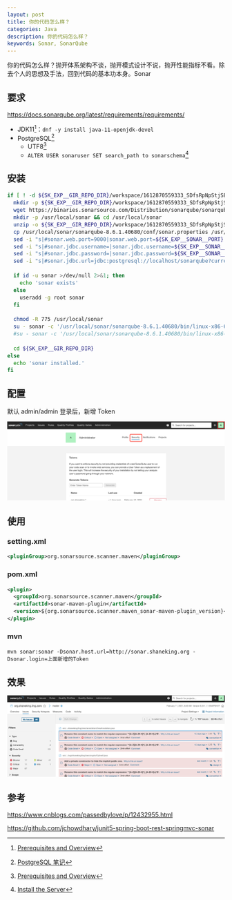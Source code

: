 ```yaml
---
layout: post 
title: 你的代码怎么样？ 
categories: Java 
description: 你的代码怎么样？ 
keywords: Sonar, SonarQube
---
```



你的代码怎么样？抛开体系架构不谈，抛开模式设计不说，抛开性能指标不看。除去个人的思想及手法，回到代码的基本功本身。Sonar

## 要求
https://docs.sonarqube.org/latest/requirements/requirements/
- JDK11[^1]：`dnf -y install java-11-openjdk-devel`
- PostgreSQL[^2]
  - UTF8[^1]
  - `ALTER USER sonaruser SET search_path to sonarschema`[^3]

## 安装
```bash
if [ ! -d ${SK_EXP__GIR_REPO_DIR}/workspace/1612870559333_SDfsRpNpStjSEsOGHqk ]; then
  mkdir -p ${SK_EXP__GIR_REPO_DIR}/workspace/1612870559333_SDfsRpNpStjSEsOGHqk && cd ${SK_EXP__GIR_REPO_DIR}/workspace/1612870559333_SDfsRpNpStjSEsOGHqk
  wget https://binaries.sonarsource.com/Distribution/sonarqube/sonarqube-8.6.1.40680.zip
  mkdir -p /usr/local/sonar && cd /usr/local/sonar
  unzip -o ${SK_EXP__GIR_REPO_DIR}/workspace/1612870559333_SDfsRpNpStjSEsOGHqk/sonarqube-8.6.1.40680.zip -d ./
  cp /usr/local/sonar/sonarqube-8.6.1.40680/conf/sonar.properties /usr/local/sonar/sonarqube-8.6.1.40680/conf/sonar.properties_skbak$(date +'%Y%m%d%H%M%S')
  sed -i "s|#sonar.web.port=9000|sonar.web.port=${SK_EXP__SONAR__PORT}|g" /usr/local/sonar/sonarqube-8.6.1.40680/conf/sonar.properties
  sed -i "s|#sonar.jdbc.username=|sonar.jdbc.username=${SK_EXP__SONAR__PG_USER}|g" /usr/local/sonar/sonarqube-8.6.1.40680/conf/sonar.properties
  sed -i "s|#sonar.jdbc.password=|sonar.jdbc.password=${SK_EXP__SONAR__PG_PWD}|g" /usr/local/sonar/sonarqube-8.6.1.40680/conf/sonar.properties
  sed -i "s|#sonar.jdbc.url=jdbc:postgresql://localhost/sonarqube?currentSchema=my_schema|sonar.jdbc.url=${SK_EXP__SONAR__PG_URL}|g" /usr/local/sonar/sonarqube-8.6.1.40680/conf/sonar.properties

  if id -u sonar >/dev/null 2>&1; then
    echo 'sonar exists'
  else
    useradd -g root sonar
  fi

  chmod -R 775 /usr/local/sonar
  su - sonar -c '/usr/local/sonar/sonarqube-8.6.1.40680/bin/linux-x86-64/sonar.sh start'
  #su - sonar -c '/usr/local/sonar/sonarqube-8.6.1.40680/bin/linux-x86-64/sonar.sh stop'

  cd ${SK_EXP__GIR_REPO_DIR}
else
  echo 'sonar installed.'
fi
```

## 配置
默认 admin/admin 登录后，新增 Token

![](/images/posts/2021/02/WX20210211-090229@2x.png)
## 使用
### setting.xml
```xml
<pluginGroup>org.sonarsource.scanner.maven</pluginGroup>
```
### pom.xml
```xml
<plugin>
  <groupId>org.sonarsource.scanner.maven</groupId>
  <artifactId>sonar-maven-plugin</artifactId>
  <version>${org.sonarsource.scanner.maven_sonar-maven-plugin_version}</version>
</plugin>
```
### mvn
`mvn sonar:sonar -Dsonar.host.url=http://sonar.shaneking.org -Dsonar.login=上面新增的Token`

## 效果
![](/images/posts/2021/02/WX20210211-092435@2x.png)

## 参考
<https://www.cnblogs.com/passedbylove/p/12432955.html>

<https://github.com/jchowdhary/junit5-spring-boot-rest-springmvc-sonar>

[^1]:[Prerequisites and Overview](https://docs.sonarqube.org/latest/requirements/requirements)
[^2]:[PostgreSQL 笔记](https://shaneking.org/2019/06/29/postgresql-notes/)
[^3]:[Install the Server](https://docs.sonarqube.org/latest/setup/install-server)
